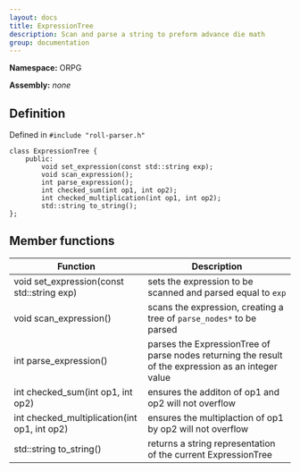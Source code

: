 ```yaml
---
layout: docs
title: ExpressionTree
description: Scan and parse a string to preform advance die math
group: documentation
---
```


**Namespace:** ORPG 

**Assembly:** _none_  

## Definition
Defined in `#include "roll-parser.h"`
````
class ExpressionTree {
    public:
        void set_expression(const std::string exp);
        void scan_expression();
        int parse_expression();
        int checked_sum(int op1, int op2);
        int checked_multiplication(int op1, int op2);
        std::string to_string();
};
````

## Member functions

Function      | Description |
 ------------ | ----------- |
void set_expression(const std::string exp)  | sets the expression to be scanned and parsed equal to `exp` |
void scan_expression()    | scans the expression, creating a tree of `parse_nodes*` to be parsed |
int parse_expression()    | parses the ExpressionTree of parse nodes returning the result of the expression as an integer value |
int checked_sum(int op1, int op2)    | ensures the additon of op1 and op2 will not overflow |
int checked_multiplication(int op1, int op2)    | ensures the multiplaction of op1 by op2 will not overflow |
std::string to_string()    | returns a string representation of the current ExpressionTree |